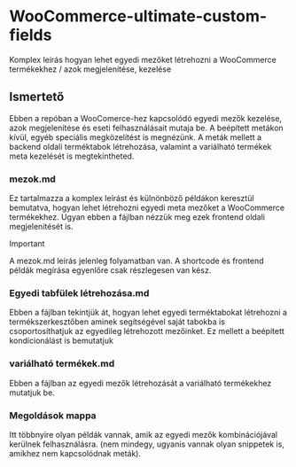 # WooCommerce-ultimate-custom-fields
Komplex leírás hogyan lehet egyedi mezőket létrehozni a WooCommerce termékekhez / azok megjelenítése, kezelése

## Ismertető

Ebben a repóban a WooComerce-hez kapcsolódó egyedi mezők kezelése, azok megjelenítése és eseti felhasználásait mutaja be. A beépített metákon kívül, egyéb speciális megközelítést is megnézünk. A meták mellett a backend oldali terméktabok létrehozása, valamint a variálható termékek meta kezelését is megtekintheted.

### mezok.md

Ez tartalmazza a komplex leírást és külnönböző példákon keresztül bemutatva, hogyan lehet létrehozni egyedi meta mezőket a WooCommerce termékekhez. Ugyan ebben a fájlban nézzük meg ezek frontend oldali megjelenítését is.

> [!IMPORTANT]
> A mezok.md leírás jelenleg folyamatban van. A shortcode és frontend példák megírása egyenlőre csak részlegesen van kész.


### Egyedi tabfülek létrehozása.md 

Ebben a fájlban tekintjük át, hogyan lehet egyedi terméktabokat létrehozni a termékszerkesztőben aminek segítségével saját tabokba is csoportosíthatjuk az egyedileg létrehozott mezőinket. Ez mellett a beépített kondícionálást is bemutatjuk

### variálható termékek.md 

Ebben a fájlban az egyedi mezők létrehozását a variálható termékekhez mutatjuk be.

### Megoldások mappa

Itt többnyire olyan példák vannak, amik az egyedi mezők kombinációjával kerülnek felhasználásra. (nem mindegy, ugyanis vannak olyan snippetek is, amikhez nem kapcsolódnak meták). 
